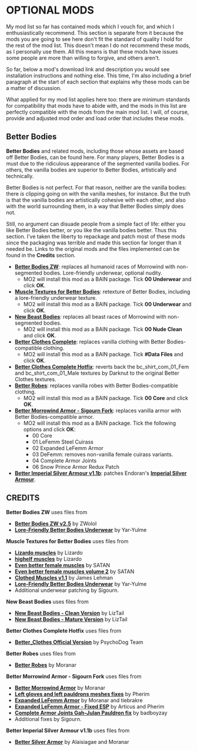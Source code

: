 # OPTIONAL MODS

My mod list so far has contained mods which I vouch for, and which I enthusiastically recommend. This section is separate from it because the mods you are going to see here don't fit the standard of quality I hold for the rest of the mod list. This doesn't mean I do not recommend these mods, as I personally use them. All this means is that these mods have issues some people are more than willing to forgive, and others aren't.

So far, below a mod's download link and description you would see installation instructions and nothing else. This time, I'm also including a brief paragraph at the start of each section that explains why these mods can be a matter of discussion.

What applied for my mod list applies here too: there are minimum standards for compatibility that mods have to abide with, and the mods in this list are perfectly compatible with the mods from the main mod list. I will, of course, provide and adjusted mod order and load order that includes these mods.

## Better Bodies

**Better Bodies** and related mods, including those whose assets are based off Better Bodies, can be found here. For many players, Better Bodies is a must due to the ridiculous appearance of the segmented vanilla bodies. For others, the vanilla bodies are superior to Better Bodies, artistically and technically.

Better Bodies is not perfect. For that reason, neither are the vanilla bodies: there *is* clipping going on with the vanilla meshes, for instance. But the truth is that the vanilla bodies are artistically cohesive with each other, and also with the world surrounding them, in a way that Better Bodies simply does not.

Still, no argument can disuade people from a simple fact of life: either you like Better Bodies better, or you like the vanilla bodies better. Thus this section. I've taken the liberty to repackage and patch most of these mods since the packaging was terrible and made this section far longer than it needed be. Links to the original mods and the files implemented can be found in the **Credits** section.

- [**Better Bodies ZW**](https://www.mediafire.com/file/3qmhfiqmq5o4go0/Better_Bodies_ZW_v2.5.zip/file): replaces all humanoid races of Morrowind with non-segmented bodies. Lore-friendly underwear, optional nudity.
  - MO2 will install this mod as a BAIN package. Tick **00 Underwear** and click **OK**.
- [**Muscle Textures for Better Bodies**](http://www.mediafire.com/file/jj387w83qeyzu8l/Muscle_Textures_for_Better_Bodies.zip/file): retexture of Better Bodies, including a lore-friendly underwear texture.
  - MO2 will install this mod as a BAIN package. Tick **00 Underwear** and click **OK**.
- [**New Beast Bodies**](https://www.mediafire.com/file/o5xir56zayxcxh4/LizTail%27s_New_Beast_Bodies_v3.3.zip/file): replaces all beast races of Morrowind with non-segmented bodies.
  - MO2 will install this mod as a BAIN package. Tick **00 Nude Clean** and click **OK**.
- [**Better Clothes Complete**](https://www.nexusmods.com/morrowind/mods/47549): replaces vanilla clothing with Better Bodies-compatible clothing.
  - MO2 will install this mod as a BAIN package. Tick **#Data Files** and click **OK**.
- [**Better Clothes Complete Hotfix**](https://www.mediafire.com/file/gzfb79jg32z3b07/Better_Clothes_Complete_Hotfix.zip/file): reverts back the bc_shirt_com_01_Fem and bc_shirt_com_01_Male textures by Darknut to the original Better Clothes textures.
- [**Better Robes**](https://www.mediafire.com/file/jwyomn9v7vozgwu/Better_Robes_v0.31.zip/file): replaces vanilla robes with Better Bodies-compatible clothing.
  - MO2 will install this mod as a BAIN package. Tick **00 Core** and click **OK**.
- [**Better Morrowind Armor - Sigourn Fork**](https://www.mediafire.com/file/wt93ig3ia12y279/Better_Morrowind_Armor_-_Sigourn_Fork_v1.0.zip/file): replaces vanilla armor with Better Bodies-compatible armor.
  - MO2 will install this mod as a BAIN package. Tick the following options and click **OK**:
    - 00 Core
    - 01 LeFemm Steel Cuirass
    - 02 Expanded LeFemm Armor
    - 03 DeFemm: removes non-vanilla female cuirass variants.
    - 04 Complete Armor Joints
    - 06 Snow Prince Armor Redux Patch
- [**Better Imperial Silver Armour v1.1b**](http://www.mediafire.com/file/crw60qirzcqrjpe/Better_Imperial_Silver_Armour_v1.1b.zip/file): patches Endoran's [**Imperial Silver Armour**](https://www.nexusmods.com/morrowind/mods/47751).

## CREDITS

**Better Bodies ZW** uses files from
- [**Better Bodies ZW v2.5**](https://www.nexusmods.com/morrowind/mods/42395) by ZWolol
- [**Lore-Friendly Better Bodies Underwear**](https://www.nexusmods.com/morrowind/mods/43065/) by Yar-Yulme

**Muscle Textures for Better Bodies** uses files from
- [**Lizardo muscles**](http://mw.modhistory.com/download-42-1491) by Lizardo
- [**highelf muscles**](http://mw.modhistory.com/download-42-1432) by Lizardo
- [**Even better female muscles**](http://mw.modhistory.com/download-42-818) by SATAN
- [**Even better female muscles volume 2**](http://mw.modhistory.com/download-42-810) by SATAN
- [**Clothed Muscles v1.1**](http://mw.modhistory.com/download-42-977) by James Lehman
- [**Lore-Friendly Better Bodies Underwear**](https://www.nexusmods.com/morrowind/mods/43065/) by Yar-Yulme
- Additional underwear patching by Sigourn.

**New Beast Bodies** uses files from

- [**New Beast Bodies - Clean Version**](http://mw.modhistory.com/download-10-10928) by LizTail
- [**New Beast Bodies - Mature Version**](http://mw.modhistory.com/download-10-11364) by LizTail

**Better Clothes Complete Hotfix** uses files from
- [**Better_Clothes Official Version**](https://www.nexusmods.com/morrowind/mods/42262?) by PsychoDog Team

**Better Robes** uses files from
- [**Better Robes**](https://www.nexusmods.com/morrowind/mods/42773/) by Moranar

**Better Morrowind Armor - Sigourn Fork** uses files from
- [**Better Morrowind Armor**](https://www.nexusmods.com/morrowind/mods/42509) by Moranar
- [**Left gloves and left pauldrons meshes fixes**](https://www.dropbox.com/s/nvmaylqbu1t2n99/Better%20Morrowind%20Armor%20-%20fixed%20left%20gloves-pauldrons.7z) by Pherim
- [**Expanded LeFemm Armor**](https://www.nexusmods.com/morrowind/mods/42560) by Moranar and tiebrakre
- [**Expanded LeFemm Armor - Fixed ESP**](https://www.nexusmods.com/morrowind/mods/46372) by Articus and Pherim
- [**Complete Armor Joints Gah-Julan Pauldron fix**](https://drive.google.com/file/d/1ig1KRiK7GxtDn_MDzrmV1Li-LEnAP3cx/view) by badboyzay
- Additional fixes by Sigourn.

**Better Imperial Silver Armour v1.1b** uses files from
- [**Better Silver Armor**](https://www.nexusmods.com/morrowind/mods/42535/) by Alaisiagae and Moranar
